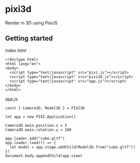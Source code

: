 # pixi3d
Render in 3D using PixiJS

## Getting started

*index.html*
```
<!doctype html>
<html lang="en">
<body>
  <script type="text/javascript" src="pixi.js"></script>
  <script type="text/javascript" src="pixi3d.js"></script>
  <script type="text/javascript" src="app.js"></script>
</body>
</html>
```

*app.js*
```
const { Camera3D, Model3D } = PIXI3D

let app = new PIXI.Application()

Camera3D.main.position.z = 5
Camera3D.main.rotation.y = 180

app.loader.add("cube.gltf")
app.loader.load(() => {
  let model = app.stage.addChild(Model3D.from("cube.gltf"))
})
document.body.appendChild(app.view)
```